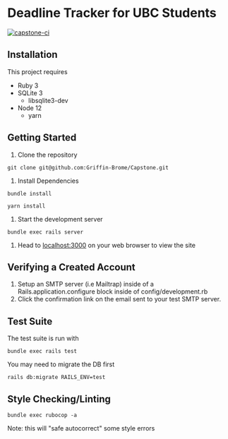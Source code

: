 Deadline Tracker for UBC Students
=================================
[![capstone-ci](https://github.com/Griffin-Brome/Capstone/actions/workflows/capstone.yml/badge.svg)](https://github.com/Griffin-Brome/Capstone/actions/workflows/capstone.yml)

Installation
------------
This project requires 
- Ruby 3
- SQLite 3
  - libsqlite3-dev
- Node 12
  - yarn


Getting Started
---------------
1. Clone the repository
```
git clone git@github.com:Griffin-Brome/Capstone.git
```
1. Install Dependencies
```
bundle install

yarn install
```
1. Start the development server
```
bundle exec rails server
```
1. Head to [localhost:3000](http://localhost:3000) on your web browser to view the site

Verifying a Created Account
---------------------------
1. Setup an SMTP server (i.e Mailtrap) inside of a Rails.application.configure block inside of config/development.rb
1. Click the confirmation link on the email sent to your test SMTP server.

Test Suite
----------
The test suite is run with
```
bundle exec rails test
```

You may need to migrate the DB first
```
rails db:migrate RAILS_ENV=test
```

Style Checking/Linting
----------------------
```
bundle exec rubocop -a
```
Note: this will "safe autocorrect" some style errors
